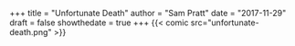 +++
title = "Unfortunate Death"
author = "Sam Pratt"
date = "2017-11-29"
draft = false
showthedate = true
+++
{{< comic src="unfortunate-death.png" >}}